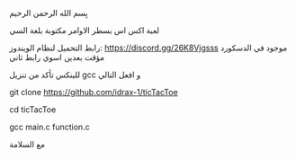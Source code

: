 بِسم الله الرحمن الرحيم 

لعبة اكس اس بسطر الاوامر مكتوبة بلغة السي

رابط التحميل لنظام الويندوز: https://discord.gg/26K8Vjgsss
موجود في الدسكورد مؤقت بعدين اسوي رابط ثاني 


للينكس تأكد من تنزيل gcc و افعل التالي 

git clone https://github.com/idrax-1/ticTacToe

cd ticTacToe

gcc main.c function.c

مع السلامة
